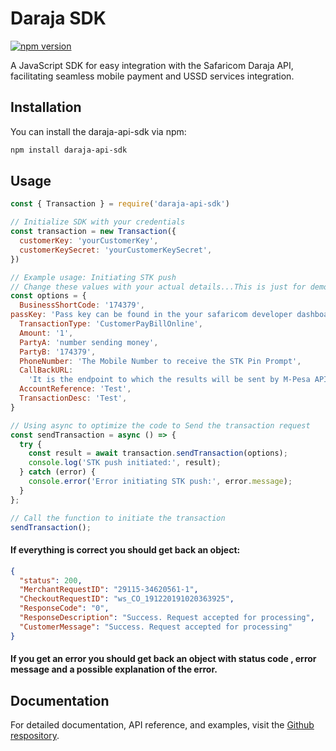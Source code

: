# Daraja SDK

[![npm version](https://img.shields.io/npm/v/daraja-api-sdk.svg?style=flat)](https://www.npmjs.com/package/daraja-api-sdk)

A JavaScript SDK for easy integration with the Safaricom Daraja API, facilitating seamless mobile payment and USSD services integration.

## Installation

You can install the daraja-api-sdk via npm:

```bash
npm install daraja-api-sdk
```

## Usage

```javascript
const { Transaction } = require('daraja-api-sdk')

// Initialize SDK with your credentials
const transaction = new Transaction({
  customerKey: 'yourCustomerKey',
  customerKeySecret: 'yourCustomerKeySecret',
})

// Example usage: Initiating STK push
// Change these values with your actual details...This is just for demo
const options = {
  BusinessShortCode: '174379',
passKey: 'Pass key can be found in the your safaricom developer dashboard'
  TransactionType: 'CustomerPayBillOnline',
  Amount: '1',
  PartyA: 'number sending money',
  PartyB: '174379',
  PhoneNumber: 'The Mobile Number to receive the STK Pin Prompt',
  CallBackURL:
    'It is the endpoint to which the results will be sent by M-Pesa API Party A completes or cancel the transaction',
  AccountReference: 'Test',
  TransactionDesc: 'Test',
}

// Using async to optimize the code to Send the transaction request
const sendTransaction = async () => {
  try {
    const result = await transaction.sendTransaction(options); 
    console.log('STK push initiated:', result);
  } catch (error) {
    console.error('Error initiating STK push:', error.message);
  }
};

// Call the function to initiate the transaction
sendTransaction();
```

#### If everything is correct you should get back an object:

```json
{
  "status": 200,
  "MerchantRequestID": "29115-34620561-1",
  "CheckoutRequestID": "ws_CO_191220191020363925",
  "ResponseCode": "0",
  "ResponseDescription": "Success. Request accepted for processing",
  "CustomerMessage": "Success. Request accepted for processing"
}
```

#### If you get an error you should get back an object with status code , error message and a possible explanation of the error.

## Documentation

For detailed documentation, API reference, and examples, visit the [Github respository](https://github.com/addyxx-h4ck1/Safaricom-Daraja-SDK).
